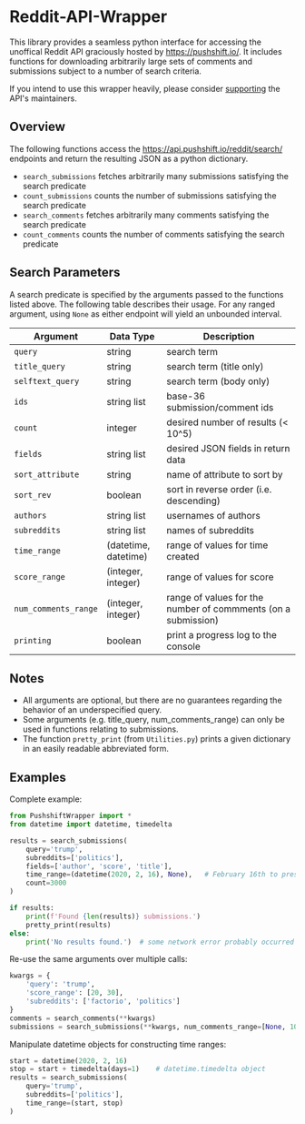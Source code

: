 # Reddit-API-Wrapper
This library provides a seamless python interface for accessing the unoffical Reddit API graciously hosted by https://pushshift.io/. It includes functions for downloading arbitrarily large sets of comments and submissions subject to a number of search criteria.

If you intend to use this wrapper heavily, please consider [supporting](https://pushshift.io/donations/) the API's maintainers.

## Overview
The following functions access the https://api.pushshift.io/reddit/search/ endpoints and return the resulting JSON as a python dictionary.
- `search_submissions` fetches arbitrarily many submissions satisfying the search predicate
- `count_submissions` counts the number of submissions satisfying the search predicate
- `search_comments` fetches arbitrarily many comments satisfying the search predicate
- `count_comments` counts the number of comments satisfying the search predicate

## Search Parameters
A search predicate is specified by the arguments passed to the functions listed above. The following table describes their usage. For any ranged argument, using `None` as either endpoint will yield an unbounded interval.

| Argument | Data Type | Description |
| --- | --- | --- |
| `query` | string | search term |
| `title_query` | string | search term (title only) |
| `selftext_query` | string | search term (body only) |
| `ids` | string list | base-36 submission/comment ids |
| `count` | integer | desired number of results (< 10^5) |
| `fields` | string list | desired JSON fields in return data |
| `sort_attribute` | string | name of attribute to sort by |
| `sort_rev` | boolean | sort in reverse order (i.e. descending) |
| `authors` | string list | usernames of authors |
| `subreddits` | string list | names of subreddits |
| `time_range` | (datetime, datetime) | range of values for time created|
| `score_range` | (integer, integer) | range of values for score |
| `num_comments_range` | (integer, integer) | range of values for the number of commments (on a submission) |
| `printing` | boolean | print a progress log to the console |


## Notes
- All arguments are optional, but there are no guarantees regarding the behavior of an underspecified query.
- Some arguments (e.g. title_query, num_comments_range) can only be used in functions relating to submissions.
- The function `pretty_print` (from `Utilities.py`) prints a given dictionary in an easily readable abbreviated form.


## Examples
Complete example:
```python
from PushshiftWrapper import *
from datetime import datetime, timedelta

results = search_submissions(
    query='trump',
    subreddits=['politics'],
    fields=['author', 'score', 'title'],
    time_range=(datetime(2020, 2, 16), None),   # February 16th to present
    count=3000
)

if results:
    print(f'Found {len(results)} submissions.')
    pretty_print(results)
else:
    print('No results found.')  # some network error probably occurred
```

Re-use the same arguments over multiple calls:
```python
kwargs = {
    'query': 'trump',
    'score_range': [20, 30],
    'subreddits': ['factorio', 'politics']
}
comments = search_comments(**kwargs)
submissions = search_submissions(**kwargs, num_comments_range=[None, 100])
```

Manipulate datetime objects for constructing time ranges:
```python
start = datetime(2020, 2, 16)
stop = start + timedelta(days=1)    # datetime.timedelta object
results = search_submissions(
    query='trump',
    subreddits=['politics'],
    time_range=(start, stop)
)
```
